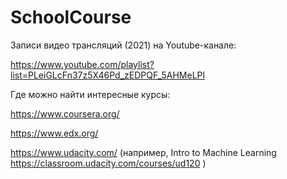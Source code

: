 # SchoolCourse

Записи видео трансляций (2021) на Youtube-канале:

https://www.youtube.com/playlist?list=PLeiGLcFn37z5X46Pd_zEDPQF_5AHMeLPl


Где можно найти интересные курсы:

https://www.coursera.org/

https://www.edx.org/

https://www.udacity.com/ (например, Intro to Machine Learning https://classroom.udacity.com/courses/ud120 )

